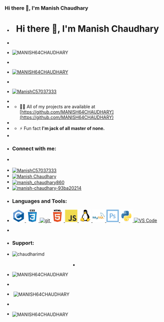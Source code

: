 ### Hi there 👋, I'm Manish Chaudhary

<!--
**MANISH64CHAUDHARY/MANISH64CHAUDHARY** is a ✨ _special_ ✨ repository because its `README.md` (this file) appears on your GitHub profile.

Here are some ideas to get you started:

- 🔭 I’m currently working on ...
- 🌱 I’m currently learning ...
- 👯 I’m looking to collaborate on ...
- 🤔 I’m looking for help with ...
- 💬 Ask me about ...
- 📫 How to reach me: ...
- 😄 Pronouns: ...
- ⚡ Fun fact: ...I'm jack of all master of none
-->
+ <h1 align="center">Hi there 👋, I'm Manish Chaudhary</h1>
+
+ <p align="left"> <img src="https://komarev.com/ghpvc/?username=MANISH64CHAUDHARY&label=Profile%20views&color=0e75b6&style=flat" alt="MANISH64CHAUDHARY" /> </p>
+
+ <p align="left"> <a href="https://github.com/ryo-ma/github-profile-trophy"><img src="https://github-profile-trophy.vercel.app/?username=MANISH64CHAUDHARY" alt="MANISH64CHAUDHARY" /></a> </p>
+
+ <p align="left"> <a href="https://mobile.twitter.com/ManishC57037333" target="blank"><img src="https://img.shields.io/twitter/follow/ManishC57037333?logo=twitter&style=for-the-badge" alt="ManishC57037333" /></a> </p>
+
+ - 👨‍💻 All of my projects are available at [https://github.com/MANISH64CHAUDHARY](https://github.com/MANISH64CHAUDHARY)
+
+ - ⚡ Fun fact **I'm jack of all master of none.**
+
+ <h3 align="left">Connect with me:</h3>
+ <p align="left">
+ <a href="https://mobile.twitter.com/ManishC57037333" target="blank"><img align="center" src="https://raw.githubusercontent.com/rahuldkjain/github-profile-readme-generator/master/src/images/icons/Social/twitter.svg" alt="ManishC57037333" height="30" width="40" /></a>
+ <a href="https://www.facebook.com/profile.php?id=100026174625101" target="blank"><img align="center" src="https://raw.githubusercontent.com/rahuldkjain/github-profile-readme-generator/master/src/images/icons/Social/facebook.svg" alt="Manish Chaudhary" height="30" width="40" /></a>
+ <a href="https://instagram.com/manish_chaudhary860" target="blank"><img align="center" src="https://raw.githubusercontent.com/rahuldkjain/github-profile-readme-generator/master/src/images/icons/Social/instagram.svg" alt="manish_chaudhary860" height="30" width="40" /></a>
+ <a href="https://www.linkedin.com/in/manish-chaudhary-93ba20214" target="_blank"><img align="center" src="https://raw.githubusercontent.com/rahuldkjain/github-profile-readme-generator/master/src/images/icons/Social/linked-in-alt.svg" alt="manish-chaudhary-93ba20214" height="20" width="30" /></a>
+ <h3 align="left">Languages and Tools:</h3>
+ <p align="left"> <a href="https://www.cprogramming.com/" target="_blank"> <img src="https://raw.githubusercontent.com/devicons/devicon/master/icons/c/c-original.svg" alt="C Programming" width="40" height="40"/> </a> <a href="https://www.w3schools.com/css/" target="_blank"> <img src="https://raw.githubusercontent.com/devicons/devicon/master/icons/css3/css3-original-wordmark.svg" alt="css3" width="40" height="40"/> </a> <a href="https://git-scm.com/" target="_blank"> <img src="https://www.vectorlogo.zone/logos/git-scm/git-scm-icon.svg" alt="git" width="40" height="40"/> </a> <a href="https://www.w3.org/html/" target="_blank"> <img src="https://raw.githubusercontent.com/devicons/devicon/master/icons/html5/html5-original-wordmark.svg" alt="html5" width="40" height="40"/> </a> <a href="https://developer.mozilla.org/en-US/docs/Web/JavaScript" target="_blank"> <img src="https://raw.githubusercontent.com/devicons/devicon/master/icons/javascript/javascript-original.svg" alt="javascript" width="40" height="40"/> </a> <a href="https://www.linux.org/" target="_blank"> <img src="https://raw.githubusercontent.com/devicons/devicon/master/icons/linux/linux-original.svg" alt="linux" width="40" height="40"/> </a> <a href="https://www.mysql.com/" target="_blank"> <img src="https://raw.githubusercontent.com/devicons/devicon/master/icons/mysql/mysql-original-wordmark.svg" alt="mysql" width="40" height="40"/> </a> <a href="https://www.photoshop.com/en" target="_blank"> <img src="https://raw.githubusercontent.com/devicons/devicon/master/icons/photoshop/photoshop-line.svg" alt="photoshop" width="40" height="40"/> </a> <a href="https://www.python.org" target="_blank"> <img src="https://raw.githubusercontent.com/devicons/devicon/master/icons/python/python-original.svg" alt="python" width="40" height="40"/> </a> <a href="https://www.vscode.com/" target="_blank"> <img src="https://https://camo.githubusercontent.com/4405b82c4e3148e74da255493e2431335ec3f15fb98541ad0a452b3dbc428a5a/68747470733a2f2f696d672e736869656c64732e696f2f62616467652f2d5653253230436f64652d626c61636b3f7374796c653d666f722d7468652d6261646765266c6f676f3d76697375616c25323073747564696f253230636f6465266c6f676f436f6c6f723d7768697465" alt="VS Code" width="40" height="40"/> </a> </p>
+
+ <h3 align="left">Support:</h3>
+ <p><a href="https://www.buymeacoffee.com/chaudharimd"> <img align="left" src="https://cdn.buymeacoffee.com/buttons/v2/default-yellow.png" height="50" width="210" alt="chaudharimd" /></a></p><br><br>
+
+ <p><img align="left" src="https://github-readme-stats.vercel.app/api/top-langs?username=MANISH64CHAUDHARY&show_icons=true&locale=en&layout=compact" alt="MANISH64CHAUDHARY" /></p>
+
+ <p>&nbsp;<img align="center" src="https://github-readme-stats.vercel.app/api?username=MANISH64CHAUDHARY&show_icons=true&locale=en" alt="MANISH64CHAUDHARY" /></p>
+
+ <p><img align="center" src="https://github-readme-streak-stats.herokuapp.com/?user=MANISH64CHAUDHARY&" alt="MANISH64CHAUDHARY" /></p>
